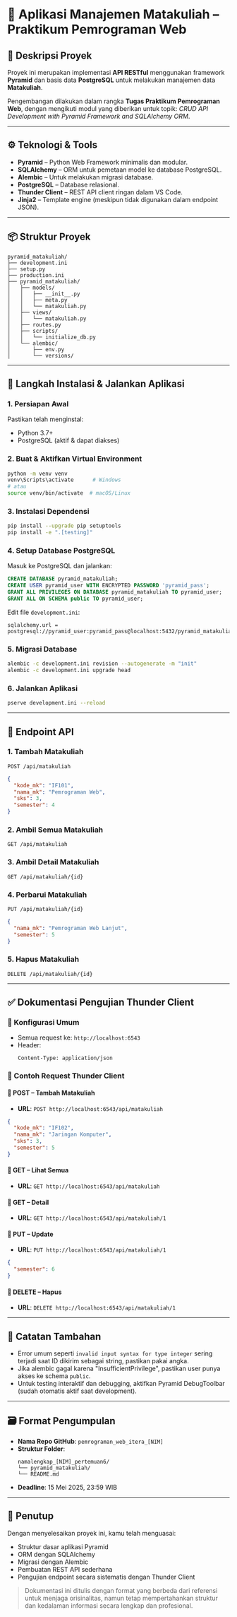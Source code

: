 # 📘 Aplikasi Manajemen Matakuliah – Praktikum Pemrograman Web

## 🧩 Deskripsi Proyek
Proyek ini merupakan implementasi **API RESTful** menggunakan framework **Pyramid** dan basis data **PostgreSQL** untuk melakukan manajemen data **Matakuliah**.

Pengembangan dilakukan dalam rangka **Tugas Praktikum Pemrograman Web**, dengan mengikuti modul yang diberikan untuk topik: *CRUD API Development with Pyramid Framework and SQLAlchemy ORM*.

---

## ⚙️ Teknologi & Tools
- **Pyramid** – Python Web Framework minimalis dan modular.
- **SQLAlchemy** – ORM untuk pemetaan model ke database PostgreSQL.
- **Alembic** – Untuk melakukan migrasi database.
- **PostgreSQL** – Database relasional.
- **Thunder Client** – REST API client ringan dalam VS Code.
- **Jinja2** – Template engine (meskipun tidak digunakan dalam endpoint JSON).

---

## 📦 Struktur Proyek
```
pyramid_matakuliah/
├── development.ini
├── setup.py
├── production.ini
├── pyramid_matakuliah/
│   ├── models/
│   │   ├── __init__.py
│   │   ├── meta.py
│   │   └── matakuliah.py
│   ├── views/
│   │   └── matakuliah.py
│   ├── routes.py
│   ├── scripts/
│   │   └── initialize_db.py
│   └── alembic/
│       ├── env.py
│       └── versions/
```

---

## 🚀 Langkah Instalasi & Jalankan Aplikasi

### 1. Persiapan Awal
Pastikan telah menginstal:
- Python 3.7+
- PostgreSQL (aktif & dapat diakses)

### 2. Buat & Aktifkan Virtual Environment
```bash
python -m venv venv
venv\Scripts\activate      # Windows
# atau
source venv/bin/activate  # macOS/Linux
```

### 3. Instalasi Dependensi
```bash
pip install --upgrade pip setuptools
pip install -e ".[testing]"
```

### 4. Setup Database PostgreSQL
Masuk ke PostgreSQL dan jalankan:
```sql
CREATE DATABASE pyramid_matakuliah;
CREATE USER pyramid_user WITH ENCRYPTED PASSWORD 'pyramid_pass';
GRANT ALL PRIVILEGES ON DATABASE pyramid_matakuliah TO pyramid_user;
GRANT ALL ON SCHEMA public TO pyramid_user;
```

Edit file `development.ini`:
```
sqlalchemy.url = postgresql://pyramid_user:pyramid_pass@localhost:5432/pyramid_matakuliah
```

### 5. Migrasi Database
```bash
alembic -c development.ini revision --autogenerate -m "init"
alembic -c development.ini upgrade head
```

### 6. Jalankan Aplikasi
```bash
pserve development.ini --reload
```

---

## 📡 Endpoint API

### 1. Tambah Matakuliah
`POST /api/matakuliah`
```json
{
  "kode_mk": "IF101",
  "nama_mk": "Pemrograman Web",
  "sks": 3,
  "semester": 4
}
```

### 2. Ambil Semua Matakuliah
`GET /api/matakuliah`

### 3. Ambil Detail Matakuliah
`GET /api/matakuliah/{id}`

### 4. Perbarui Matakuliah
`PUT /api/matakuliah/{id}`
```json
{
  "nama_mk": "Pemrograman Web Lanjut",
  "semester": 5
}
```

### 5. Hapus Matakuliah
`DELETE /api/matakuliah/{id}`

---

## ✅ Dokumentasi Pengujian Thunder Client

### 🔧 Konfigurasi Umum
- Semua request ke: `http://localhost:6543`
- Header:
  ```
  Content-Type: application/json
  ```

### 🧪 Contoh Request Thunder Client

#### 🔹 POST – Tambah Matakuliah
- **URL**: `POST http://localhost:6543/api/matakuliah`
```json
{
  "kode_mk": "IF102",
  "nama_mk": "Jaringan Komputer",
  "sks": 3,
  "semester": 5
}
```

#### 🔹 GET – Lihat Semua
- **URL**: `GET http://localhost:6543/api/matakuliah`

#### 🔹 GET – Detail
- **URL**: `GET http://localhost:6543/api/matakuliah/1`

#### 🔹 PUT – Update
- **URL**: `PUT http://localhost:6543/api/matakuliah/1`
```json
{
  "semester": 6
}
```

#### 🔹 DELETE – Hapus
- **URL**: `DELETE http://localhost:6543/api/matakuliah/1`

---

## 📌 Catatan Tambahan

- Error umum seperti `invalid input syntax for type integer` sering terjadi saat ID dikirim sebagai string, pastikan pakai angka.
- Jika alembic gagal karena "InsufficientPrivilege", pastikan user punya akses ke schema `public`.
- Untuk testing interaktif dan debugging, aktifkan Pyramid DebugToolbar (sudah otomatis aktif saat development).

---

## 🗃 Format Pengumpulan

- **Nama Repo GitHub**: `pemrograman_web_itera_[NIM]`
- **Struktur Folder**:
  ```
  namalengkap_[NIM]_pertemuan6/
  └── pyramid_matakuliah/
  └── README.md
  ```
- **Deadline**: 15 Mei 2025, 23:59 WIB

---

## 🙌 Penutup

Dengan menyelesaikan proyek ini, kamu telah menguasai:
- Struktur dasar aplikasi Pyramid
- ORM dengan SQLAlchemy
- Migrasi dengan Alembic
- Pembuatan REST API sederhana
- Pengujian endpoint secara sistematis dengan Thunder Client

> Dokumentasi ini ditulis dengan format yang berbeda dari referensi untuk menjaga orisinalitas, namun tetap mempertahankan struktur dan kedalaman informasi secara lengkap dan profesional.